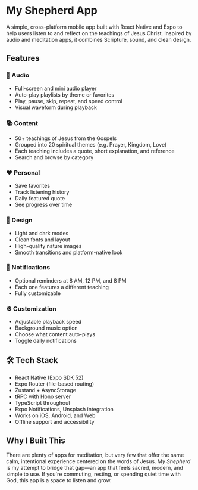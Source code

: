 # My Shepherd App

A simple, cross-platform mobile app built with React Native and Expo to help users listen to and reflect on the teachings of Jesus Christ. Inspired by audio and meditation apps, it combines Scripture, sound, and clean design.

## Features

### 🎵 Audio

* Full-screen and mini audio player
* Auto-play playlists by theme or favorites
* Play, pause, skip, repeat, and speed control
* Visual waveform during playback

### 📚 Content

* 50+ teachings of Jesus from the Gospels
* Grouped into 20 spiritual themes (e.g. Prayer, Kingdom, Love)
* Each teaching includes a quote, short explanation, and reference
* Search and browse by category

### ❤️ Personal

* Save favorites
* Track listening history
* Daily featured quote
* See progress over time

### 🎨 Design

* Light and dark modes
* Clean fonts and layout
* High-quality nature images
* Smooth transitions and platform-native look

### 🔔 Notifications

* Optional reminders at 8 AM, 12 PM, and 8 PM
* Each one features a different teaching
* Fully customizable

### ⚙️ Customization

* Adjustable playback speed
* Background music option
* Choose what content auto-plays
* Toggle daily notifications

## 🛠️ Tech Stack

* React Native (Expo SDK 52)
* Expo Router (file-based routing)
* Zustand + AsyncStorage
* tRPC with Hono server
* TypeScript throughout
* Expo Notifications, Unsplash integration
* Works on iOS, Android, and Web
* Offline support and accessibility

## Why I Built This

There are plenty of apps for meditation, but very few that offer the same calm, intentional experience centered on the words of Jesus. *My Shepherd* is my attempt to bridge that gap—an app that feels sacred, modern, and simple to use. If you're commuting, resting, or spending quiet time with God, this app is a space to listen and grow.

